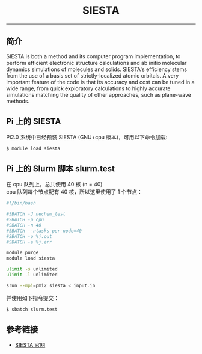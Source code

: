 # <center>SIESTA</center> 

-----

## 简介

SIESTA is both a method and its computer program implementation, to perform efficient electronic structure calculations and ab initio molecular dynamics simulations of molecules and solids. SIESTA's efficiency stems from the use of a basis set of strictly-localized atomic orbitals. A very important feature of the code is that its accuracy and cost can be tuned in a wide range, from quick exploratory calculations to highly accurate simulations matching the quality of other approaches, such as plane-wave methods.

## Pi 上的 SIESTA

Pi2.0 系统中已经预装 SIESTA (GNU+cpu 版本)，可用以下命令加载: 

```bash
$ module load siesta
```

## Pi 上的 Slurm 脚本 slurm.test

在 cpu 队列上，总共使用 40 核 (n = 40)<br>
cpu 队列每个节点配有 40 核，所以这里使用了 1 个节点：

```bash
#!/bin/bash

#SBATCH -J nechem_test
#SBATCH -p cpu
#SBATCH -n 40
#SBATCH --ntasks-per-node=40
#SBATCH -o %j.out
#SBATCH -e %j.err

module purge
module load siesta

ulimit -s unlimited
ulimit -l unlimited

srun --mpi=pmi2 siesta < input.in
```

并使用如下指令提交：

```bash
$ sbatch slurm.test
```

## 参考链接
- [SIESTA 官网](http://departments.icmab.es/leem/siesta/)